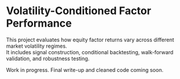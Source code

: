 # Volatility-Conditioned Factor Performance

This project evaluates how equity factor returns vary across different market volatility regimes.  
It includes signal construction, conditional backtesting, walk-forward validation, and robustness testing.

Work in progress. Final write-up and cleaned code coming soon.